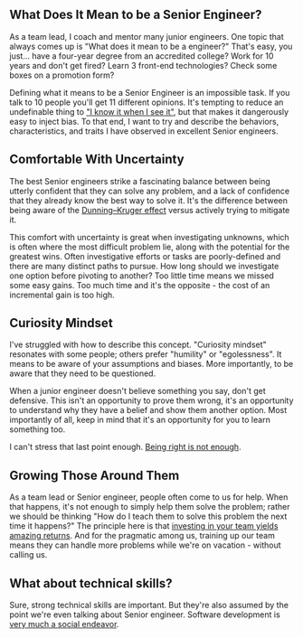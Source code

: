 ## What Does It Mean to be a Senior Engineer?

As a team lead, I coach and mentor many junior engineers. One topic that always comes up is "What does it mean to be a 
engineer?" That's easy, you just... have a four-year degree from an accredited college? Work for 10 years and don't get fired? Learn 3 front-end technologies? Check some boxes on a promotion form?

Defining what it means to be a Senior Engineer is an impossible task. If you talk to 10 people you'll get 11 different opinions. It's tempting to reduce an undefinable thing to ["I know it when I see it"](https://en.wikipedia.org/wiki/I_know_it_when_I_see_it), but that makes it dangerously easy to inject bias. To that end, I want to try and describe the behaviors, characteristics, and traits I have observed in excellent Senior engineers.

## Comfortable With Uncertainty

The best Senior engineers strike a fascinating balance between being utterly confident that they can solve any problem, and a lack of confidence that they already know the best way to solve it. It's the difference between being aware of the [Dunning–Kruger effect](https://en.wikipedia.org/wiki/Dunning%E2%80%93Kruger_effect) versus actively trying to mitigate it.

This comfort with uncertainty is great when investigating unknowns, which is often where the most difficult problem lie, along with the potential for the greatest wins. Often investigative efforts or tasks are poorly-defined and there are many distinct paths to pursue. How long should we investigate one option before pivoting to another? Too little time means we missed some easy gains. Too much time and it's the opposite - the cost of an incremental gain is too high. 

## Curiosity Mindset

I've struggled with how to describe this concept. "Curiosity mindset" resonates with some people; others prefer "humility" or "egolessness". It means to be aware of your assumptions and biases. More importantly, to be aware that they need to be questioned.

When a junior engineer doesn't believe something you say, don't get defensive. This isn't an opportunity to prove them wrong, it's an opportunity to understand why they have a belief and show them another option. Most importantly of all, keep in mind that it's an opportunity for you to learn something too.

I can't stress that last point enough. [Being right is not enough](https://royrapoport.blogspot.com/2017/02/the-three.html).

## Growing Those Around Them

As a team lead or Senior engineer, people often come to us for help. When that happens, it's not enough to simply help them solve the problem; rather we should be thinking "How do I teach them to solve this problem the next time it happens?" The principle here is that [investing in your team yields amazing returns](https://agilevelocity.com/agile-training/training-return-investment/). And for the pragmatic among us, training up our team means they can handle more problems while we're on vacation - without calling us.

## What about technical skills?

Sure, strong technical skills are important. But they're also assumed by the point we're even talking about Senior engineer. Software development is [very much a social endeavor](https://www.onebigfluke.com/2013/11/programming-is-a-social-endeavor.html).
